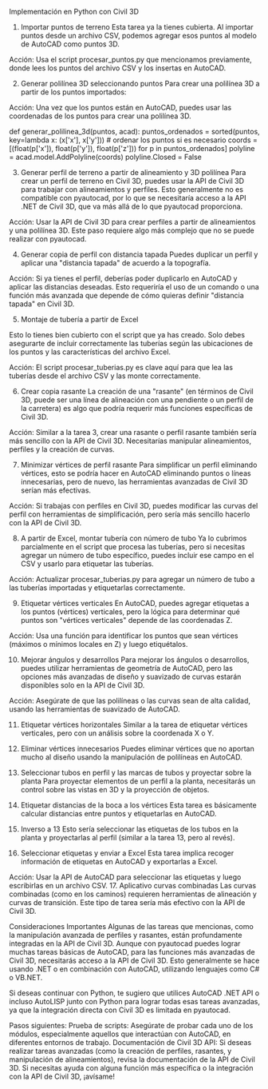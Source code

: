 Implementación en Python con Civil 3D

1. Importar puntos de terreno
Esta tarea ya la tienes cubierta. Al importar puntos desde un archivo CSV, podemos agregar esos puntos al modelo de AutoCAD como puntos 3D.

Acción: Usa el script procesar_puntos.py que mencionamos previamente, donde lees los puntos del archivo CSV y los insertas en AutoCAD.

2. Generar polilínea 3D seleccionando puntos
Para crear una polilínea 3D a partir de los puntos importados:

Acción: Una vez que los puntos están en AutoCAD, puedes usar las coordenadas de los puntos para crear una polilínea 3D.

def generar_polilinea_3d(puntos, acad):
    puntos_ordenados = sorted(puntos, key=lambda x: (x['x'], x['y']))  # ordenar los puntos si es necesario
    coords = [(float(p['x']), float(p['y']), float(p['z'])) for p in puntos_ordenados]
    polyline = acad.model.AddPolyline(coords)
    polyline.Closed = False

3. Generar perfil de terreno a partir de alineamiento y 3D polilínea
Para crear un perfil de terreno en Civil 3D, puedes usar la API de Civil 3D para trabajar con alineamientos y perfiles. Esto generalmente no es compatible con pyautocad, por lo que se necesitaría acceso a la API .NET de Civil 3D, que va más allá de lo que pyautocad proporciona.

Acción: Usar la API de Civil 3D para crear perfiles a partir de alineamientos y una polilínea 3D. Este paso requiere algo más complejo que no se puede realizar con pyautocad.

4. Generar copia de perfil con distancia tapada
Puedes duplicar un perfil y aplicar una "distancia tapada" de acuerdo a la topografía.

Acción: Si ya tienes el perfil, deberías poder duplicarlo en AutoCAD y aplicar las distancias deseadas. Esto requeriría el uso de un comando o una función más avanzada que depende de cómo quieras definir "distancia tapada" en Civil 3D.

5. Montaje de tubería a partir de Excel

Esto lo tienes bien cubierto con el script que ya has creado. Solo debes asegurarte de incluir correctamente las tuberías según las ubicaciones de los puntos y las características del archivo Excel.

Acción: El script procesar_tuberias.py es clave aquí para que lea las tuberías desde el archivo CSV y las monte correctamente.

6. Crear copia rasante
La creación de una "rasante" (en términos de Civil 3D, puede ser una línea de alineación con una pendiente o un perfil de la carretera) es algo que podría requerir más funciones específicas de Civil 3D.

Acción: Similar a la tarea 3, crear una rasante o perfil rasante también sería más sencillo con la API de Civil 3D. Necesitarías manipular alineamientos, perfiles y la creación de curvas.

7. Minimizar vértices de perfil rasante
Para simplificar un perfil eliminando vértices, esto se podría hacer en AutoCAD eliminando puntos o líneas innecesarias, pero de nuevo, las herramientas avanzadas de Civil 3D serían más efectivas.

Acción: Si trabajas con perfiles en Civil 3D, puedes modificar las curvas del perfil con herramientas de simplificación, pero sería más sencillo hacerlo con la API de Civil 3D.

8. A partir de Excel, montar tubería con número de tubo
Ya lo cubrimos parcialmente en el script que procesa las tuberías, pero si necesitas agregar un número de tubo específico, puedes incluir ese campo en el CSV y usarlo para etiquetar las tuberías.

Acción: Actualizar procesar_tuberias.py para agregar un número de tubo a las tuberías importadas y etiquetarlas correctamente.

9. Etiquetar vértices verticales
En AutoCAD, puedes agregar etiquetas a los puntos (vértices) verticales, pero la lógica para determinar qué puntos son "vértices verticales" depende de las coordenadas Z.

Acción: Usa una función para identificar los puntos que sean vértices (máximos o mínimos locales en Z) y luego etiquétalos.

10. Mejorar ángulos y desarrollos
Para mejorar los ángulos o desarrollos, puedes utilizar herramientas de geometría de AutoCAD, pero las opciones más avanzadas de diseño y suavizado de curvas estarán disponibles solo en la API de Civil 3D.

Acción: Asegúrate de que las polilíneas o las curvas sean de alta calidad, usando las herramientas de suavizado de AutoCAD.

11. Etiquetar vértices horizontales
Similar a la tarea de etiquetar vértices verticales, pero con un análisis sobre la coordenada X o Y.

12. Eliminar vértices innecesarios
Puedes eliminar vértices que no aportan mucho al diseño usando la manipulación de polilíneas en AutoCAD.

13. Seleccionar tubos en perfil y las marcas de tubos y proyectar sobre la planta
Para proyectar elementos de un perfil a la planta, necesitarás un control sobre las vistas en 3D y la proyección de objetos.

14. Etiquetar distancias de la boca a los vértices
Esta tarea es básicamente calcular distancias entre puntos y etiquetarlas en AutoCAD.

15. Inverso a 13
Esto sería seleccionar las etiquetas de los tubos en la planta y proyectarlas al perfil (similar a la tarea 13, pero al revés).

16. Seleccionar etiquetas y enviar a Excel
Esta tarea implica recoger información de etiquetas en AutoCAD y exportarlas a Excel.

Acción: Usar la API de AutoCAD para seleccionar las etiquetas y luego escribirlas en un archivo CSV.
17. Aplicativo curvas combinadas
Las curvas combinadas (como en los caminos) requieren herramientas de alineación y curvas de transición. Este tipo de tarea sería más efectivo con la API de Civil 3D.

Consideraciones Importantes
Algunas de las tareas que mencionas, como la manipulación avanzada de perfiles y rasantes, están profundamente integradas en la API de Civil 3D. Aunque con pyautocad puedes lograr muchas tareas básicas de AutoCAD, para las funciones más avanzadas de Civil 3D, necesitarás acceso a la API de Civil 3D. Esto generalmente se hace usando .NET o en combinación con AutoCAD, utilizando lenguajes como C# o VB.NET.

Si deseas continuar con Python, te sugiero que utilices AutoCAD .NET API o incluso AutoLISP junto con Python para lograr todas esas tareas avanzadas, ya que la integración directa con Civil 3D es limitada en pyautocad.

Pasos siguientes:
Prueba de scripts: Asegúrate de probar cada uno de los módulos, especialmente aquellos que interactúan con AutoCAD, en diferentes entornos de trabajo.
Documentación de Civil 3D API: Si deseas realizar tareas avanzadas (como la creación de perfiles, rasantes, y manipulación de alineamientos), revisa la documentación de la API de Civil 3D.
Si necesitas ayuda con alguna función más específica o la integración con la API de Civil 3D, ¡avísame!

